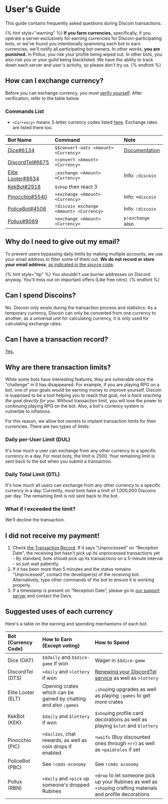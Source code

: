 # User's Guide

This guide contains frequently asked questions during Discoin transactions.

{% hint style="warning" %}
**If you farm currencies,** specifically, if you operate a server exclusively for earning currencies for Discoin-participating bots, or we've found you intentionally spamming each bot to earn currencies, we'll notify all participating bot owners. In other words, **you are punished.** In Pollux, you risk your profile being wiped out. In other bots, you also risk you or your guild being blacklisted. We have the ability to track down each server and user's activity, so please don't try us.
{% endhint %}

## How can I exchange currency?

Before you can exchange currency, you must [verify yourself](http://discoin.sidetrip.xyz/verify). After verification, refer to the table below.

### Commands List

* `<Currency>` means 3-letter currency codes listed [here](http://discoin.sidetrip.xyz/rates). Exchange rates are listed there too.

| Bot Name | Command | Note |
| :--- | :--- | :--- |
| [Dice\#6134](https://dice.js.org) | `$$convert-oats <Amount> <Currency>` | [Documentation](https://dice.js.org) |
| [DiscordTel\#6675](https://discordtel.austinhuang.me) | `>convert <Amount> <Currency>` |  |
| [Elite Looter\#8634](https://sjustein.com/elitelooter) | `;exchange <Amount> <Currency>` | Info: `;discoin` |
| [KekBot\#2918](https://discordbots.org/bot/213151748855037953) | `$shop` then react 3 |  |
| [Pinocchio#5540](https://pinocchiobot.tk/) | `=exchange <Amount> <Currency>`  | Info: `=discoin` |
| [PoliceBot#4506](http://policebot.xyz/) | `!discoin exchange <Amount> <Currency>` | Info: `!discoin` |
| [Pollux\#9069](http://pollux.fun) | `+exchange <Amount> <Currency>` | `p!exchange` also |

## Why do I need to give out my email?

To prevent users bypassing daily limits by making multiple accounts, we use your email address to filter some of them out. **We do not record or store your email address**, [as indicated in the source code](https://github.com/MacDue/DiscoinRewrite/blob/master/discoin/users.php#L147).

{% hint style="tip" %}
You shouldn't use burner addresses on Discord anyway. You'll miss out on important offers (Like free nitro).
{% endhint %}

## Can I spend Discoins?

No. Discoin only exists during the transaction process and statistics: As a temporary currency, Discoin can only be converted from one currency to another; as a universal _unit_ for calculating currency, it is only used for calculating exchange rates.

## Can I have a transaction record?

[Yes.](http://discoin.sidetrip.xyz/record)

## Why are there transaction limits?

While some bots have interesting features, they are vulnerable once the "challenge" in it has disappeared: For example, if you are playing RPG on a bot, one of your goals would be earning money to improve yourself. Discoin is supposed to be a tool helping you to reach that goal, not _a hack reaching the goal directly for you_. Without transaction limit, you will lose the power to continuing playing RPG on the bot. Also, a bot's currency system is vulnerble to inflations.

For this reason, we allow bot owners to implant transaction limits for their currencies. There are two types of limits:

### Daily per-User Limit \(DUL\)

It's how much a user can exchange from any other currency to a specific currency in a day. For most bots, the limit is 2500. Your remaining limit is sent back to the bot when you submit a transaction.

### Daily Total Limit \(DTL\)

It's how much all users can exchange from any other currency to a specific currency in a day. Currently, most bots have a limit of 1,000,000 Discoins per day. The remaining limit is not sent back to the bot.

### What if I exceeded the limit?

We'll decline the transaction.

## I did not receive my payment!

1. Check [the Transaction Record](http://discoin.sidetrip.xyz/record). If it says "Unprocessed" on "Reception Date", the receiving bot hasn't pick up its unprocessed transactions yet - By standard, bots should pick up its transactions on a 5-minute interval - so just wait patiently.
2. If it has been more than 5 minutes and the status remains "Unprocessed", contact the developer\(s\) of the receiving bot. Alternatively, type other commands of the bot to ensure it is working properly.
3. If a timestamp is present on "Reception Date", please go to [our support server](https://discord.gg/NExXSDH) and contact the Devs.

## Suggested uses of each currency

Here's a table on the earning and spending mechanisms of each bot.

| Bot \(Currency Code\) | How to Earn (Except voting) | How to Spend |
| :--- | :--- | :--- |
| Dice \(OAT\) | `$$daily` and `$$dice-game` if won | Wager in `$$dice-game` |
| DiscordTel \(DTS\) | `>daily` and `>lottery` if won | [Renewing your DiscordTel service](https://discordtel.austinhuang.me/en/latest/Payment/) as well as `>lottery` |
| Elite Looter \(ELT\) | Opening crates which can be gained by chatting and also `;games` | `;shop`ing upgrades as well as playing `;games` to get more crates |
| KekBot \(KEK\) | `$daily` and `$lottery` if won | `$shop`ing profile card decorations as well as playing `$slot` and `$lottery` |
| Pinocchio \(PIC\) | `=dailies`, chat rewards, as well as coin drops if enabled | `=waifu` (Buy discounted ones through `=rr`) as well as `=paidroles` if set |
| PoliceBot \(PBC\) | See `!cmds economy` | See `!cmds economy` |
| Pollux \(RBN\) | `+daily` and `+pick` up someone's dropped Rubines | `+drop` to let someone pick up your Rubines as well as `+shop`ing crafting materials and profile decorations |

